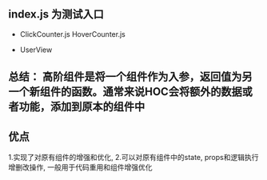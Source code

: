 ## index.js 为测试入口
- ClickCounter.js HoverCounter.js
  



- UserView
  


## 总结： 高阶组件是将一个组件作为入参，返回值为另一个新组件的函数。通常来说HOC会将额外的数据或者功能，添加到原本的组件中



## 优点
1.实现了对原有组件的增强和优化,
2.可以对原有组件中的state, props和逻辑执行增删改操作, 一般用于代码重用和组件增强优化